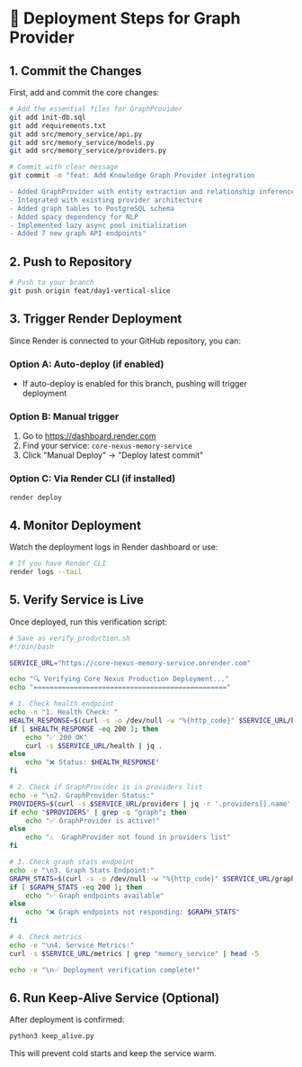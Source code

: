# 🚀 Deployment Steps for Graph Provider

## 1. Commit the Changes

First, add and commit the core changes:

```bash
# Add the essential files for GraphProvider
git add init-db.sql
git add requirements.txt
git add src/memory_service/api.py
git add src/memory_service/models.py
git add src/memory_service/providers.py

# Commit with clear message
git commit -m "feat: Add Knowledge Graph Provider integration

- Added GraphProvider with entity extraction and relationship inference
- Integrated with existing provider architecture
- Added graph tables to PostgreSQL schema
- Added spacy dependency for NLP
- Implemented lazy async pool initialization
- Added 7 new graph API endpoints"
```

## 2. Push to Repository

```bash
# Push to your branch
git push origin feat/day1-vertical-slice
```

## 3. Trigger Render Deployment

Since Render is connected to your GitHub repository, you can:

### Option A: Auto-deploy (if enabled)
- If auto-deploy is enabled for this branch, pushing will trigger deployment

### Option B: Manual trigger
1. Go to https://dashboard.render.com
2. Find your service: `core-nexus-memory-service`
3. Click "Manual Deploy" → "Deploy latest commit"

### Option C: Via Render CLI (if installed)
```bash
render deploy
```

## 4. Monitor Deployment

Watch the deployment logs in Render dashboard or use:

```bash
# If you have Render CLI
render logs --tail
```

## 5. Verify Service is Live

Once deployed, run this verification script:

```bash
# Save as verify_production.sh
#!/bin/bash

SERVICE_URL="https://core-nexus-memory-service.onrender.com"

echo "🔍 Verifying Core Nexus Production Deployment..."
echo "================================================"

# 1. Check health endpoint
echo -n "1. Health Check: "
HEALTH_RESPONSE=$(curl -s -o /dev/null -w "%{http_code}" $SERVICE_URL/health)
if [ $HEALTH_RESPONSE -eq 200 ]; then
    echo "✅ 200 OK"
    curl -s $SERVICE_URL/health | jq .
else
    echo "❌ Status: $HEALTH_RESPONSE"
fi

# 2. Check if GraphProvider is in providers list
echo -e "\n2. GraphProvider Status:"
PROVIDERS=$(curl -s $SERVICE_URL/providers | jq -r '.providers[].name' 2>/dev/null)
if echo "$PROVIDERS" | grep -q "graph"; then
    echo "✅ GraphProvider is active!"
else
    echo "⚠️  GraphProvider not found in providers list"
fi

# 3. Check graph stats endpoint
echo -e "\n3. Graph Stats Endpoint:"
GRAPH_STATS=$(curl -s -o /dev/null -w "%{http_code}" $SERVICE_URL/graph/stats)
if [ $GRAPH_STATS -eq 200 ]; then
    echo "✅ Graph endpoints available"
else
    echo "❌ Graph endpoints not responding: $GRAPH_STATS"
fi

# 4. Check metrics
echo -e "\n4. Service Metrics:"
curl -s $SERVICE_URL/metrics | grep "memory_service" | head -5

echo -e "\n✅ Deployment verification complete!"
```

## 6. Run Keep-Alive Service (Optional)

After deployment is confirmed:

```bash
python3 keep_alive.py
```

This will prevent cold starts and keep the service warm.